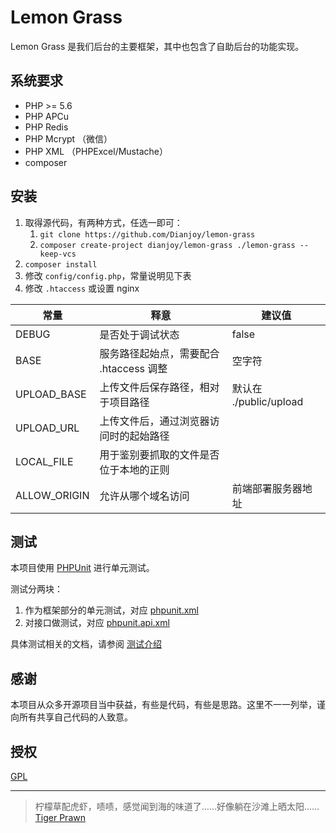 Lemon Grass
===========

Lemon Grass 是我们后台的主要框架，其中也包含了自助后台的功能实现。

## 系统要求

* PHP >= 5.6
* PHP APCu
* PHP Redis
* PHP Mcrypt （微信）
* PHP XML （PHPExcel/Mustache）
* composer

## 安装

1. 取得源代码，有两种方式，任选一即可：
    1. `git clone https://github.com/Dianjoy/lemon-grass`
    2. `composer create-project dianjoy/lemon-grass ./lemon-grass --keep-vcs`
2. `composer install`
3. 修改 `config/config.php`，常量说明见下表
4. 修改 `.htaccess` 或设置 nginx

| 常量      | 释意      | 建议值    |
| -------- | -------- | -------- |
| DEBUG    | 是否处于调试状态 | false |
| BASE     | 服务路径起始点，需要配合 .htaccess 调整 | 空字符 |
| UPLOAD_BASE | 上传文件后保存路径，相对于项目路径 | 默认在 ./public/upload |
| UPLOAD_URL | 上传文件后，通过浏览器访问时的起始路径 | |
| LOCAL_FILE | 用于鉴别要抓取的文件是否位于本地的正则 | |
| ALLOW_ORIGIN | 允许从哪个域名访问 | 前端部署服务器地址 |

## 测试

本项目使用 [PHPUnit](https://phpunit.de/) 进行单元测试。

测试分两块：

1. 作为框架部分的单元测试，对应 [phpunit.xml](./phpunit.xml)
2. 对接口做测试，对应 [phpunit.api.xml](./phpunit.api.xml)

具体测试相关的文档，请参阅 [测试介绍](./test/README.md)

## 感谢

本项目从众多开源项目当中获益，有些是代码，有些是思路。这里不一一列举，谨向所有共享自己代码的人致意。

## 授权

[GPL](https://www.gnu.org/licenses/gpl-3.0.html)

--------
> 柠檬草配虎虾，啧啧，感觉闻到海的味道了……好像躺在沙滩上晒太阳…… [Tiger Prawn](https://github.com/Dianjoy/tiger-prawn)
